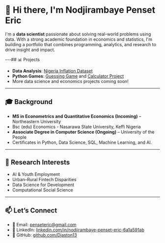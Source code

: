 # 👋 Hi there, I'm Nodjirambaye Penset Eric
I'm a **data scientist** passionate about solving real-world problems using data. With a strong academic foundation in economics and statistics, I'm building a portfolio that combines programming, analytics, and research to drive insight and impact.

---## 📊 Projects  
- **Data Analysis**: [Nigeria Inflation Dataset](https://github.com/Djaston13/Nigeria_Inflation_Analysis)  
- **Python Games**: [Guessing Game](https://github.com/Djaston13/Guessing-Game) and [Calculator Project](https://github.com/Djaston13/Calculator-Project)  
- More data science and economics projects coming soon!

---

## 🎓 Background  
- **MS in Econometrics and Quantitative Economics (Incoming)** – Northeastern University
- Bsc (edu) Economics - Nasarawa State University, Keffi Nigeria 
- **Associate Degree in Computer Science (Ongoing)** – University of the People  
- Certificates in Python, Data Science, SQL, Machine Learning, and AI.

---

## 🔬 Research Interests  
- AI & Youth Employment  
- Urban–Rural Fintech Disparities  
- Data Science for Development  
- Computational Social Science

---

## 📫 Let’s Connect  
- 📧 Email: penseteric@gmail.com  
- 💼 LinkedIn: [linkedin.com/in/nodjirambaye-penset-eric-6a1a591ab](https://linkedin.com/in/nodjirambaye-penset-eric-6a1a591ab)  
- 🧠 GitHub: [github.com/Djaston13](https://github.com/Djaston13)
